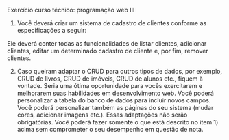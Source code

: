 Exercício curso técnico: programação web III

1) Você deverá criar um sistema de cadastro de clientes conforme as especificações a seguir:

Ele deverá conter todas as funcionalidades de listar clientes, adicionar clientes,
editar um determinado cadastro de cliente e, por fim, remover clientes.

2) Caso queiram adaptar o CRUD para outros tipos de dados, por exemplo, CRUD de livros, CRUD de imóveis, CRUD de alunos etc., 
fiquem à vontade. Seria uma ótima oportunidade para vocês exercitarem e melhorarem suas habilidades em desenvolvimento web.
Você poderá personalizar a tabela do banco de dados para incluir novos campos.
Você poderá personalizar também as páginas do seu sistema (mudar cores, adicionar imagens etc.).
Essas adaptações não serão obrigatórias. Você poderá fazer somente o que está descrito no item 1) acima sem comprometer o seu desempenho em questão de nota.